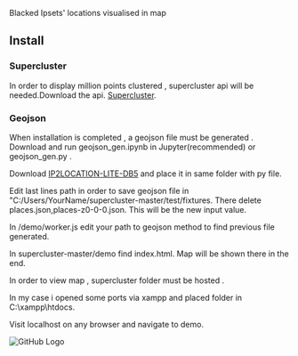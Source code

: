 
Blacked Ipsets' locations visualised in map

## Install

### Supercluster
In order to display million points clustered , supercluster api will be needed.Download the api. [Supercluster](https://github.com/mapbox/supercluster/).

### Geojson 
When installation is completed , a geojson file must be generated .
Download and run geojson_gen.ipynb in Jupyter(recommended) or geojson_gen.py .

Download [IP2LOCATION-LITE-DB5](https://www.ip2location.com/development-libraries/ip2location/python) and place it in same folder with py file.

Edit last lines path in order to save geojson file in "C:/Users/YourName/supercluster-master/test/fixtures.
There delete  places.json,places-z0-0-0.json.
This will be the new input value.

In /demo/worker.js edit your path to geojson method to find previous file generated.

In supercluster-master/demo find index.html.
Map will be shown there in the end.

In order to view map , supercluster folder must be hosted .

In my case i opened some ports via xampp and placed folder in C:\xampp\htdocs.

Visit localhost on any browser and navigate to demo.

![GitHub Logo](logo.png)
